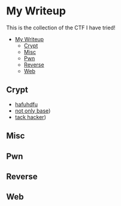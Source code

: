 # My Writeup

This is the collection of the CTF I have tried!
<!-- TOC -->

- [My Writeup](#my-writeup)
    - [Crypt](#crypt)
    - [Misc](#misc)
    - [Pwn](#pwn)
    - [Reverse](#reverse)
    - [Web](#web)

<!-- /TOC -->


## Crypt

* [hafuhdfu](https://github.com/neal1991/mywp/crypt/hafuhafu/REDAME.md)
* [not only base](https://github.com/neal1991/mywp/crypt/not_only_base/REDAME.md))
* [tack hacker](https://github.com/neal1991/mywp/crypt/track_hacker/REDAME.md))
## Misc

## Pwn

## Reverse

## Web

